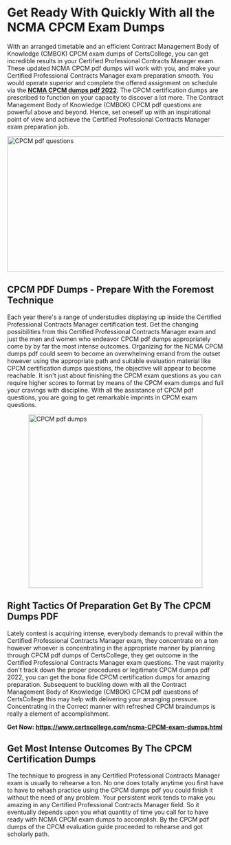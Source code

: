 <h1><strong>Get Ready With Quickly With all the NCMA CPCM Exam Dumps&nbsp;</strong></h1>
<p><span style="font-weight: 400;">With an arranged timetable and an efficient Contract Management Body of Knowledge (CMBOK) CPCM exam dumps of CertsCollege, you can get incredible results in your Certified Professional Contracts Manager exam. These updated NCMA CPCM pdf dumps will work with you, and make your Certified Professional Contracts Manager exam preparation smooth. You would operate superior and complete the offered assignment on schedule via the <strong><a href="https://www.certscollege.com/ncma-CPCM-exam-dumps.html">NCMA CPCM dumps pdf 2022</a></strong>. The CPCM certification dumps are prescribed to function on your capacity to discover a lot more. The Contract Management Body of Knowledge (CMBOK) CPCM pdf questions are powerful above and beyond. Hence, set oneself up with an inspirational point of view and achieve the Certified Professional Contracts Manager exam preparation job.&nbsp;</span></p>
<p><span style="font-weight: 400;"><img style="display: block; margin-left: auto; margin-right: auto;" src="https://i.ibb.co/CPDK3ps/Yellow-and-Blue-Initiative-Blog-Banner.png" alt="CPCM pdf questions" width="559" height="315" /></span></p>
<h2><strong>CPCM PDF Dumps - Prepare With the Foremost Technique</strong></h2>
<p><span style="font-weight: 400;">Each year there's a range of understudies displaying up inside the Certified Professional Contracts Manager certification test. Get the changing possibilities from this Certified Professional Contracts Manager exam and just the men and women who endeavor CPCM pdf dumps appropriately come by by far the most intense outcomes. Organizing for the NCMA CPCM dumps pdf could seem to become an overwhelming errand from the outset however using the appropriate path and suitable evaluation material like CPCM certification dumps questions, the objective will appear to become reachable. It isn't just about finishing the CPCM exam questions as you can require higher scores to format by means of the CPCM exam dumps and full your cravings with discipline. With all the assistance of CPCM pdf questions, you are going to get remarkable imprints in CPCM exam questions.</span></p>
<p><span style="font-weight: 400;"><a href="https://tinyurl.com/yc7zwxz9"><img style="display: block; margin-left: auto; margin-right: auto;" src="https://i.ibb.co/9tMrhdY/Teacher-Appreciation-Invitation.png" alt="CPCM pdf dumps " width="404" height="404" /></a></span></p>
<h2><strong>Right Tactics Of Preparation Get By The CPCM Dumps PDF</strong></h2>
<p><span style="font-weight: 400;">Lately contest is acquiring intense, everybody demands to prevail within the Certified Professional Contracts Manager exam, they concentrate on a ton however whoever is concentrating in the appropriate manner by planning through CPCM pdf dumps of CertsCollege, they get outcome in the Certified Professional Contracts Manager exam questions. The vast majority don't track down the proper procedures or legitimate CPCM dumps pdf 2022, you can get the bona fide CPCM certification dumps for amazing preparation. Subsequent to buckling down with all the Contract Management Body of Knowledge (CMBOK) CPCM pdf questions of CertsCollege this may help with delivering your arranging pressure. Concentrating in the Correct manner with refreshed CPCM braindumps is really a element of accomplishment.</span></p>
<p><span style="font-weight: 400;"><strong>Get Now: <a href="https://www.certscollege.com/ncma-CPCM-exam-dumps.html">https://www.certscollege.com/ncma-CPCM-exam-dumps.html</a></strong></span></p>
<h2><strong>Get Most Intense Outcomes By The CPCM Certification Dumps</strong></h2>
<p><span style="font-weight: 400;">The technique to progress in any Certified Professional Contracts Manager exam is usually to rehearse a ton. No one does totally anytime you first have to have to rehash practice using the CPCM dumps pdf you could finish it without the need of any problem. Your persistent work tends to make you amazing in any Certified Professional Contracts Manager field. So it eventually depends upon you what quantity of time you call for to have ready with NCMA CPCM exam dumps to accomplish. By the CPCM pdf dumps of the CPCM evaluation guide proceeded to rehearse and got scholarly path.</span></p>
